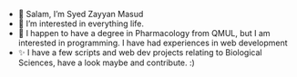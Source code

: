 - 👋 Salam, I’m Syed Zayyan Masud
- 👀 I’m interested in everything life.
- 🌱 I happen to have a degree in Pharmacology from QMUL, but I am interested in programming. I have had experiences in web development
- ✨ I have a few scripts and web dev projects relating to Biological Sciences, have a look maybe and contribute. :)

<!---
syedzayyan/syedzayyan is a ✨ special ✨ repository because its `README.md` (this file) appears on your GitHub profile.
You can click the Preview link to take a look at your changes.
--->
